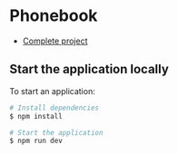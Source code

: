 # Phonebook

- [Complete project](https://ancient-bastion-02005.herokuapp.com/)

## Start the application locally

To start an application:

```bash
# Install dependencies
$ npm install

# Start the application
$ npm run dev
```

